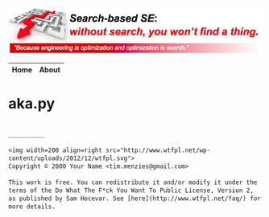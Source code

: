 <img width=600 src="https://raw.githubusercontent.com/timm/15/master/img/banner.jpg">

|Home|About|
|----|-----|


# aka.py
````

__________

<img width=200 align=right src="http://www.wtfpl.net/wp-content/uploads/2012/12/wtfpl.svg">
Copyright © 2000 Your Name <tim.menzies@gmail.com>

This work is free. You can redistribute it and/or modify it under the
terms of the Do What The F*ck You Want To Public License, Version 2,
as published by Sam Hocevar. See [here](http://www.wtfpl.net/faq/) for more details.
